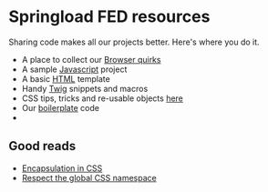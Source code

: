 # Springload FED resources #

Sharing code makes all our projects better. Here's where you do it.

* A place to collect our [Browser quirks](browsers/)
* A sample [Javascript](boilerplate/site/assets/js/site.js) project
* A basic [HTML](boilerplate/site/index.html) template
* Handy [Twig](twig) snippets and macros
* CSS tips, tricks and re-usable objects [here](css/)
* Our [boilerplate](boilerplate/) code
* 

## Good reads
* [Encapsulation in CSS](http://alchemyindesign.com/notes/encapsulation-in-css.html)
* [Respect the global CSS namespace](http://blog.kaelig.fr/post/44554267597/please-respect-the-global-css-namespace)
